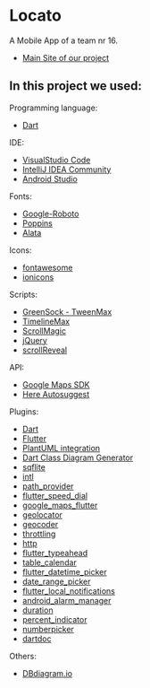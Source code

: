 # Locato

A Mobile App of a team nr 16.
- [Main Site of our project](https://aleks-2.mat.umk.pl/pz2019/zesp16/)

## In this project we used:

Programming language:
- [Dart](https://dart.dev)

IDE:
- [VisualStudio Code](https://code.visualstudio.com)
- [IntelliJ IDEA Community](https://www.jetbrains.com/idea/)
- [Android Studio](https://developer.android.com/studio)

Fonts: 
- [Google-Roboto](https://fonts.google.com/specimen/Roboto)
- [Poppins](https://fonts.google.com/specimen/Poppins)
- [Alata](https://fonts.google.com/specimen/Alata)

Icons:
- [fontawesome](https://fontawesome.com/icons?m=free)
- [ionicons](https://ionicons.com)

Scripts:
- [GreenSock - TweenMax](https://greensock.com/tweenmax/)
- [TimelineMax](https://greensock.com/timelinemax/)
- [ScrollMagic](https://scrollmagic.io)
- [jQuery](https://api.jquery.com)
- [scrollReveal](https://scrollrevealjs.org)

API:
- [Google Maps SDK](https://developers.google.com/maps/documentation)
- [Here Autosuggest](https://developer.here.com/documentation/places/dev_guide/topics_api/resource-autosuggest.html)

Plugins:
- [Dart](https://dartcode.org)
- [Flutter](https://flutter.dev/docs)
- [PlantUML integration](https://plugins.jetbrains.com/plugin/7017-plantuml-integration)
- [Dart Class Diagram Generator](https://pub.dev/packages/dcdg)
- [sqflite](https://pub.dev/packages/sqflite)
- [intl](https://pub.dev/packages/intl)
- [path_provider](https://pub.dev/packages/path_provider)
- [flutter_speed_dial](https://pub.dev/packages/flutter_speed_dial)
- [google_maps_flutter](https://pub.dev/packages/google_maps_flutter)
- [geolocator](https://pub.dev/packages/geolocator)
- [geocoder](https://pub.dev/packages/geocoder)
- [throttling](https://pub.dev/packages/throttling)
- [http](https://pub.dev/packages/http)
- [flutter_typeahead](https://pub.dev/packages/flutter_typeahead)
- [table_calendar](https://pub.dev/packages/table_calendar)
- [flutter_datetime_picker](https://pub.dev/packages/flutter_datetime_picker)
- [date_range_picker](https://pub.dev/packages/date_range_picker)
- [flutter_local_notifications](https://pub.dev/packages/flutter_local_notifications)
- [android_alarm_manager](https://pub.dev/packages/android_alarm_manager)
- [duration](https://pub.dev/packages/duration)
- [percent_indicator](https://pub.dev/packages/percent_indicator/versions/2.1.3)
- [numberpicker](https://pub.dev/packages/numberpicker)
- [dartdoc](https://pub.dev/packages/dartdoc)

Others:
- [DBdiagram.io](https://dbdiagram.io/home)
